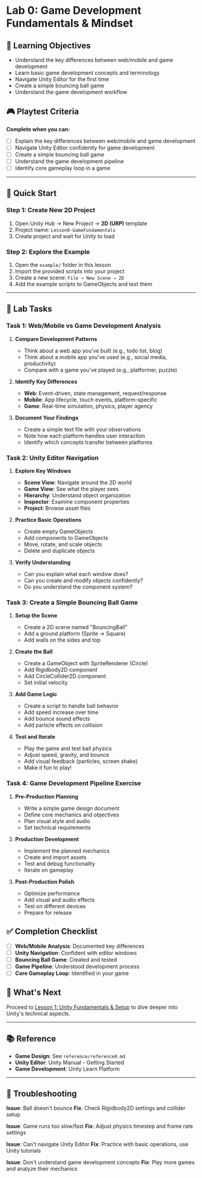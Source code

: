 # Lab 0: Game Development Fundamentals & Mindset

## 🎯 Learning Objectives

- Understand the key differences between web/mobile and game development
- Learn basic game development concepts and terminology
- Navigate Unity Editor for the first time
- Create a simple bouncing ball game
- Understand the game development workflow

## 🎮 Playtest Criteria

**Complete when you can:**
- [ ] Explain the key differences between web/mobile and game development
- [ ] Navigate Unity Editor confidently for game development
- [ ] Create a simple bouncing ball game
- [ ] Understand the game development pipeline
- [ ] Identify core gameplay loop in a game

---

## 🚀 Quick Start

### Step 1: Create New 2D Project
1. Open Unity Hub → New Project → **2D (URP)** template
2. Project name: `Lesson0-GameFundamentals`
3. Create project and wait for Unity to load

### Step 2: Explore the Example
1. Open the `example/` folder in this lesson
2. Import the provided scripts into your project
3. Create a new scene: `File → New Scene → 2D`
4. Add the example scripts to GameObjects and test them

---

## 🎯 Lab Tasks

### Task 1: Web/Mobile vs Game Development Analysis

1. **Compare Development Patterns**
   - Think about a web app you've built (e.g., todo list, blog)
   - Think about a mobile app you've used (e.g., social media, productivity)
   - Compare with a game you've played (e.g., platformer, puzzle)

2. **Identify Key Differences**
   - **Web**: Event-driven, state management, request/response
   - **Mobile**: App lifecycle, touch events, platform-specific
   - **Game**: Real-time simulation, physics, player agency

3. **Document Your Findings**
   - Create a simple text file with your observations
   - Note how each platform handles user interaction
   - Identify which concepts transfer between platforms

### Task 2: Unity Editor Navigation

1. **Explore Key Windows**
   - **Scene View**: Navigate around the 2D world
   - **Game View**: See what the player sees
   - **Hierarchy**: Understand object organization
   - **Inspector**: Examine component properties
   - **Project**: Browse asset files

2. **Practice Basic Operations**
   - Create empty GameObjects
   - Add components to GameObjects
   - Move, rotate, and scale objects
   - Delete and duplicate objects

3. **Verify Understanding**
   - Can you explain what each window does?
   - Can you create and modify objects confidently?
   - Do you understand the component system?

### Task 3: Create a Simple Bouncing Ball Game

1. **Setup the Scene**
   - Create a 2D scene named "BouncingBall"
   - Add a ground platform (Sprite → Square)
   - Add walls on the sides and top

2. **Create the Ball**
   - Create a GameObject with SpriteRenderer (Circle)
   - Add Rigidbody2D component
   - Add CircleCollider2D component
   - Set initial velocity

3. **Add Game Logic**
   - Create a script to handle ball behavior
   - Add speed increase over time
   - Add bounce sound effects
   - Add particle effects on collision

4. **Test and Iterate**
   - Play the game and test ball physics
   - Adjust speed, gravity, and bounce
   - Add visual feedback (particles, screen shake)
   - Make it fun to play!

### Task 4: Game Development Pipeline Exercise

1. **Pre-Production Planning**
   - Write a simple game design document
   - Define core mechanics and objectives
   - Plan visual style and audio
   - Set technical requirements

2. **Production Development**
   - Implement the planned mechanics
   - Create and import assets
   - Test and debug functionality
   - Iterate on gameplay

3. **Post-Production Polish**
   - Optimize performance
   - Add visual and audio effects
   - Test on different devices
   - Prepare for release

## ✅ Completion Checklist

- [ ] **Web/Mobile Analysis**: Documented key differences
- [ ] **Unity Navigation**: Confident with editor windows
- [ ] **Bouncing Ball Game**: Created and tested
- [ ] **Game Pipeline**: Understood development process
- [ ] **Core Gameplay Loop**: Identified in your game

## 🎯 What's Next

Proceed to [Lesson 1: Unity Fundamentals & Setup](../lesson1-unity-basics/) to dive deeper into Unity's technical aspects.

---

## 📚 Reference

- **Game Design**: See `reference/reference0.md`
- **Unity Editor**: Unity Manual - Getting Started
- **Game Development**: Unity Learn Platform

---

## 🔧 Troubleshooting

**Issue**: Ball doesn't bounce
**Fix**: Check Rigidbody2D settings and collider setup

**Issue**: Game runs too slow/fast
**Fix**: Adjust physics timestep and frame rate settings

**Issue**: Can't navigate Unity Editor
**Fix**: Practice with basic operations, use Unity tutorials

**Issue**: Don't understand game development concepts
**Fix**: Play more games and analyze their mechanics
